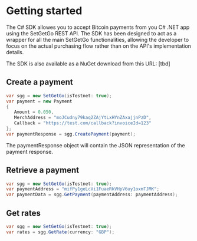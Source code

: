 # Getting started
The C# SDK allowes you to accept Bitcoin payments from you C# .NET app using the SetGetGo REST API.
The SDK has been designed to act as a wrapper for all the main SetGetGo functionalities, 
allowing the developer to focus on the actual purchasing flow rather than on the API's implementation details.

The SDK is also available as a NuGet download from this URL:  [tbd]

## Create a payment

```csharp
var sgg = new SetGetGo(isTestnet: true);
var payment = new Payment
{
   Amount = 0.050, 
   MerchAddress = "moJCudny79kaq2ZAjYtLxHYnZAxajjnPzD", 
   Callback = "https://test.com/callback?invoiceId=123"  
};
var paymentResponse = sgg.CreatePayment(payment);
```

The paymentResponse object will contain the JSON representation of the payment response. 

## Retrieve a payment
```csharp
var sgg = new SetGetGo(isTestnet: true);
var paymentAddress = "mifPy1geLcVi1FuaeRkVHpV6uy1oxmTJMK";
var paymentData = sgg.GetPayment(paymentAddress: paymentAddress);
```

## Get rates
```csharp
var sgg = new SetGetGo(isTestnet: true); 
var rates = sgg.GetRate(currency: "GBP");
```
